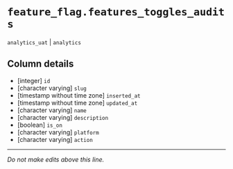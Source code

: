 # `feature_flag.features_toggles_audits`
`analytics_uat` | `analytics`

## Column details
* [integer]   `id`
* [character varying] `slug`
* [timestamp without time zone] `inserted_at`
* [timestamp without time zone] `updated_at`
* [character varying] `name`
* [character varying] `description`
* [boolean]   `is_on`
* [character varying] `platform`
* [character varying] `action`

-------------------------------------------------------------------------------
*Do not make edits above this line.*

